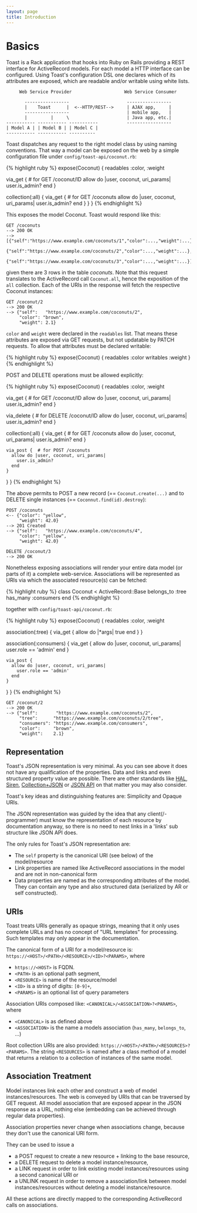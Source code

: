 ```yaml
---
layout: page
title: Introduction
---
```


# Basics

Toast is a Rack application that hooks into Ruby on Rails providing a REST
interface for ActiveRecord models. For each model a HTTP interface can
be configured. Using Toast's configuration DSL one declares which of its attributes are
exposed, which are readable and/or writable using white lists.

         Web Service Provider                    Web Service Consumer

           -----------------                      -----------------
           |    Toast      |  <--HTTP/REST-->     | AJAX app,     |
           -----------------                      | mobile app,   |
           |         |     \                      | Java app, etc.|
    ----------- ----------- -----------           -----------------
    | Model A | | Model B | | Model C |
    ----------- ----------- ----------

Toast dispatches any request to the right model class by using naming
conventions. That way a model can be exposed on the web
by a simple configuration file under `config/toast-api/coconut.rb`:

{% highlight ruby %}
expose(Coconut) {
  readables   :color, :weight

  via_get { # for GET /coconut/ID
    allow do |user, coconut, uri_params|
      user.is_admin?
    end
  }

  collection(:all) {
    via_get {  # for GET /coconuts
      allow do |user, coconut, uri_params|
        user.is_admin?
      end
    }
  }
}
{% endhighlight %}

This exposes the model Coconut. Toast would respond like this:

    GET /coconuts
    --> 200 OK
    --> [{"self":"https://www.example.com/coconuts/1","color":...,"weight":...},
         {"self":"https://www.example.com/coconuts/2","color":...,"weight":...},
         {"self":"https://www.example.com/coconuts/3","color":...,"weight":...}]

given there are 3 rows in the table _coconuts_. Note that this request
translates to the ActiveRecord call `Coconut.all`, hence the exposition of the
`all` collection. Each of the URIs in the response will fetch the
respective Coconut instances:

    GET /coconut/2
    --> 200 OK
    --> {"self":   "https://www.example.com/coconuts/2",
         "color": "brown",
         "weight": 2.1}

`color` and `weight` were declared in the `readables` list. That
means these attributes are exposed via GET requests, but not
updatable by PATCH requests. To allow that attributes must be
declared writable:

{% highlight ruby %}
expose(Coconut) {
  readables :color
  writables :weight
}
{% endhighlight %}

POST and DELETE operations must be allowed explicitly:

{% highlight ruby %}
expose(Coconut) {
  readables :color, :weight
  
  via_get { # for GET /coconut/ID
    allow do |user, coconut, uri_params|
      user.is_admin?
    end
  }

  via_delete { # for DELETE /coconut/ID
    allow do |user, coconut, uri_params|
      user.is_admin?
    end
  }

  collection(:all) {
    via_get {  # for GET /coconuts
      allow do |user, coconut, uri_params|
        user.is_admin?
      end
    }

    via_post {  # for POST /coconuts
      allow do |user, coconut, uri_params|
        user.is_admin?
      end
    }
  }
}
{% endhighlight %}

The above permits to POST a new record (== `Coconut.create(...)` and
to DELETE single instances (== `Coconnut.find(id).destroy`):

    POST /coconuts
    <-- {"color": "yellow",
         "weight": 42.0}
    --> 201 Created
    --> {"self":   "https://www.example.com/coconuts/4",
         "color": "yellow",
         "weight": 42.0}

    DELETE /coconut/3
    --> 200 OK

Nonetheless exposing associations will render your entire data
model (or parts of it) a complete web-service. Associations will be
represented as URIs via which the associated resource(s) can be fetched:

{% highlight ruby %}
class Coconut < ActiveRecord::Base
  belongs_to :tree
  has_many :consumers
end
{% endhighlight %}

together with `config/toast-api/coconut.rb`:

{% highlight ruby %}
expose(Coconut) {
  readables :color, :weight

  association(:tree) {
    via_get {
      allow do |*args|
        true
      end
    }
  }

  association(:consumers) {
    via_get {
      allow do |user, coconut, uri_params|
        user.role == 'admin'
      end
    }

    via_post {
      allow do |user, coconut, uri_params|
        user.role == 'admin'
      end
    }
  }
}
{% endhighlight %}

    GET /coconut/2
    --> 200 OK
    --> {"self":       "https://www.example.com/coconuts/2",
         "tree":      "https://www.example.com/coconuts/2/tree",
         "consumers": "https://www.example.com/consumers",
         "color":     "brown",
         "weight":    2.1}


## Representation

Toast's JSON representation is very minimal. As you can see above it does not have any qualification of the properties. Data and links and even structured property value are possible. There are other standards like [HAL](http://stateless.co/hal_specification.html), [Siren](https://github.com/kevinswiber/siren), [Collection+JSON](http://amundsen.com/media-types/collection/) or [JSON API](http://jsonapi.org) on that matter you may also consider. 

Toast's key ideas and distinguishing features are: Simplicity and Opaque URIs. 

The JSON representation was guided by the idea that any client(/-programmer) must know the representation of each resource by documentation anyway, so there is no need to nest links in a 'links' sub structure like JSON API does. 

The only rules for Toast's JSON representation are:

* The `self` property is the canonical URI (see below) of the model/resource
* Link properties are named like ActiveRecord associations in the model and are not in non-canonical form
* Data properties are named as the corresponding attributes of the model. They can contain any type and also structured data (serialized by AR or self constructed).

## URIs

Toast treats URIs generally as opaque strings, meaning that it only uses complete URLs and has no concept of "URL templates" for processing. Such templates may only appear in the documentation.

The canonical form of a URI for a model/resource is: `https://<HOST>/<PATH>/<RESOURCE>/<ID>?<PARAMS>`, where

* `https://<HOST>` is FQDN.
* `<PATH>` is an optional path segment,
* `<RESOURCE>` is name of the resource/model
* `<ID>` is a string of digits: `[0-9]+`,
* `<PARAMS>` is an optional list of query parameters

Association URIs composed like: `<CANONICAL>/<ASSOCIATION>?<PARAMS>`, where

* `<CANONICAL>` is as defined above
* `<ASSOCIATION>` is the name a models association (`has_many`, `belongs_to`, ...)

Root collection URIs are also provided: `https://<HOST>/<PATH>/<RESOURCES>?<PARAMS>`. The string  `<RESOURCES>` is named after a class method of a model that returns a relation to a collection of instances of the same model.

## Association Treatment

Model instances link each other and construct a web of model instances/resources. The web is conveyed by URIs that can be traversed by GET request. All model association that are exposed appear in the JSON response as a URL, nothing else (embedding can be achieved through regular data properties).

Association properties never change when associations change, because they don't use the canonical URI form.

They can be used to issue a

* a POST request to create a new resource + linking to the base resource,
* a DELETE request to delete a model instance/resource,
* a LINK request in order to link existing model instances/resources using a second canonical URI or
* a UNLINK request in order to remove a association/link between model instances/resources without deleting a model instance/resource.

All these actions are directly mapped to the corresponding ActiveRecord calls on associations.
